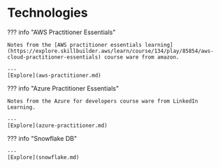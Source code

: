 # Technologies

??? info "AWS Practitioner Essentials"

    Notes from the [AWS practitioner essentials learning](https://explore.skillbuilder.aws/learn/course/134/play/85854/aws-cloud-practitioner-essentials) course ware from amazon.
    
    ---
    [Explore](aws-practitioner.md)


??? info "Azure Practitioner Essentials"

    Notes from the Azure for developers course ware from LinkedIn Learning.
    
    ---
    [Explore](azure-practitioner.md)

??? info "Snowflake DB"

    ---
    [Explore](snowflake.md)